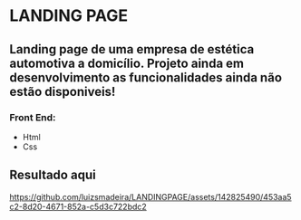 # LANDING PAGE 
## Landing page de uma empresa de estética automotiva a domicílio. Projeto ainda em desenvolvimento as funcionalidades ainda não estão disponiveis!
###  Front End:
-   Html
-    Css

  
## Resultado aqui

https://github.com/luizsmadeira/LANDINGPAGE/assets/142825490/453aa5c2-8d20-4671-852a-c5d3c722bdc2


